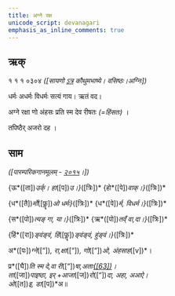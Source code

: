 ```yaml
---
title: अग्ने रक्ष  
unicode_script: devanagari  
emphasis_as_inline_comments: true
---   
```


## ऋक्

१ १ १ ०३०४ *([सायणो [ऽत्र](https://archive.org/details/SamaVedaSanhitaWithSayanabhashyaVolume1SatyavrataSamasrami1874bis/page/n169&sa=D&ust=1542425956389000) कौथुमभाष्ये। वसिष्ठः।अग्निः])*

धर्मः अधर्मः विधर्मः सत्यं गाय। ऋतं वद।

अग्ने रक्षा णो अंहसः प्रति स्म देव रीषतः *(=हिंसतः)*  ।

तपिष्ठैर् अजरो दह  ।

## साम

*([पारम्परिकगानमूलम् - [२०१५](https://archive.org/stream/sAmaveda-jaiminIya-paravastu-paramparA-docs/UDAKA%2520SAANTHI%2520SAAMAANI%23page/n2/mode/1up&sa=D&ust=1542425956390000)।])*

{ऊ*([ता])*उर्क्। हा*([प])*उ।}*([त्रिः])* {हो*([पे])*वाक्।}*([त्रिः])*

{ध*([तै])*र्मो*([फॣ])*ओ धर्मः}*([त्रिः])* {ध*([पे])*र्म, विधर्म।}*([त्रिः])*

{स*([पो])*त्यङ् गा, या।}*([त्रिः])* {ऋ*([पो])*तव्ँ वा,दा।}*([त्रिः])*

{हिं*([रा])*ङ्वंङ्वं, हिं*([फॣ])*ङ्वंङ्वं, हुंङ्वं।}*([त्रिः])*

अ*([पः])*ग्ने*([“])*, रा,क्षा*([“])*, णो*([“])*ओ, अंहसाह*([v])*।

प्र*([घै])*ति स्म दे,वा री*([“])*षा,अताः[*([63])*](#ftnt63)।  
ता*([जा])*पाइष्ठा, इर् +आजा*([ज])*रो*([“])*दा, अहा, अआऐ।  
ओ*([त])*इ, डा*([प])*अ॥